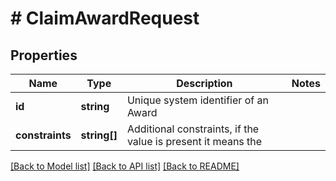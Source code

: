 # # ClaimAwardRequest

## Properties

Name | Type | Description | Notes
------------ | ------------- | ------------- | -------------
**id** | **string** | Unique system identifier of an Award |
**constraints** | **string[]** | Additional constraints, if the value is present it means the |

[[Back to Model list]](../../README.md#models) [[Back to API list]](../../README.md#endpoints) [[Back to README]](../../README.md)
